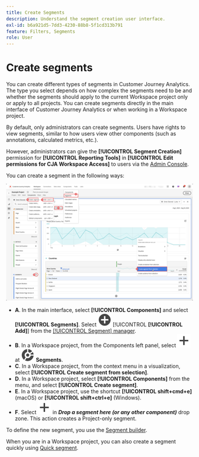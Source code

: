 ```yaml
---
title: Create Segments
description: Understand the segment creation user interface.
exl-id: b6a921d5-7dd3-4230-88b8-5f1cd313b791
feature: Filters, Segments
role: User
---
```

# Create segments

You can create different types of segments in Customer Journey Analytics.  The type you select depends on how complex the segments need to be and whether the segments should apply to the current Workspace project only or apply to all projects. You can create segments directly in the main interface of Customer Journey Analytics or when working in a Workspace project. 

By default, only administrators can create segments. Users have rights to view segments, similar to how users view other components (such as annotations, calculated metrics, etc.).

However, administrators can give the **[!UICONTROL Segment Creation]** permission for **[!UICONTROL Reporting Tools]** in **[!UICONTROL Edit permissions for CJA Workspace Access]** to users via the [Admin Console](/help/technotes/access-control.md#user-level-access).

You can create a segment in the following ways:

![Ways to create a segment](assets/create-filter.png)

* **A**. In the main interface, select **[!UICONTROL Components]** and select **[!UICONTROL Segments]**. Select ![AddCircle](/help/assets/icons/AddCircle.svg) [!UICONTROL **[!UICONTROL Add]**] from the [[!UICONTROL Segment] manager](/help/components/segments/seg-manage.md). 
* **B**. In a Workspace project, from the Components left panel, select ![Add](/help/assets/icons/Add.svg) at ![Segment](/help/assets/icons/Segmentation.svg) **Segments**.
* **C**. In a Workspace project, from the context menu in a visualization, select **[!UICONTROL Create segment from selection]**.
* **D**. In a Workspace project, select **[!UICONTROL Components]** from the menu, and select **[!UICONTROL Create segment]**. 
* **E**. In a Workspace project, use the shortcut **[!UICONTROL shift+cmd+e]** (macOS) or **[!UICONTROL shift+ctrl+e]** (Windows).
* **F**. Select ![Add](/help/assets/icons/Add.svg) in ***Drop a segment here (or any other component)*** drop zone. This action creates a Project-only segment.

To define the new segment, you use the [Segment builder](/help/components/segments/seg-builder.md).

When you are in a Workspace project, you can also create a segment quickly using [Quick segment](/help/components/segments/seg-quick.md).
